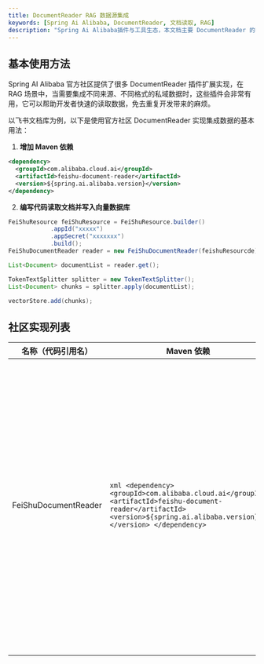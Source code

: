 ```yaml
---
title: DocumentReader RAG 数据源集成
keywords: [Spring Ai Alibaba, DocumentReader, 文档读取, RAG]
description: "Spring Ai Alibaba插件与工具生态，本文档主要 DocumentReader 的不同实现与使用方法，用于RAG集成不同私域数据。"
---
```


## 基本使用方法
Spring AI Alibaba 官方社区提供了很多 DocumentReader 插件扩展实现，在 RAG 场景中，当需要集成不同来源、不同格式的私域数据时，这些插件会非常有用，它可以帮助开发者快速的读取数据，免去重复开发带来的麻烦。


以飞书文档库为例，以下是使用官方社区 DocumentReader 实现集成数据的基本用法：

1. **增加 Maven 依赖**

```xml
<dependency>
  <groupId>com.alibaba.cloud.ai</groupId>
  <artifactId>feishu-document-reader</artifactId>
  <version>${spring.ai.alibaba.version}</version>
</dependency>
```

2. **编写代码读取文档并写入向量数据库**

```java
FeiShuResource feiShuResource = FeiShuResource.builder()
			.appId("xxxxx")
			.appSecret("xxxxxxx")
			.build();
FeiShuDocumentReader reader = new FeiShuDocumentReader(feishuResourcde);

List<Document> documentList = reader.get();

TokenTextSplitter splitter = new TokenTextSplitter();
List<Document> chunks = splitter.apply(documentList);

vectorStore.add(chunks);
```


## 社区实现列表

| 名称（代码引用名） | Maven 依赖 | 说明 |
| --- | --- | --- |
| FeiShuDocumentReader | ```xml <dependency>   <groupId>com.alibaba.cloud.ai</groupId>   <artifactId>feishu-document-reader</artifactId>   <version>${spring.ai.alibaba.version}</version> </dependency> ```  | 飞书文档库读取器，可用在 RAG 场景中，将飞书中的文档源读取并写入向量数据库。<br/><br/>示例地址（如有） |
| | | |



